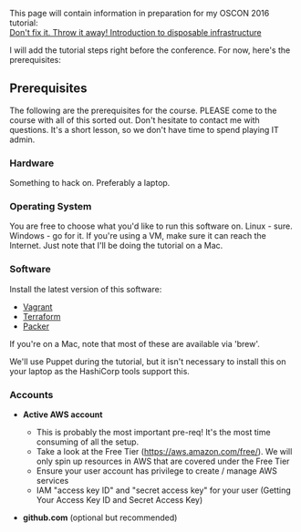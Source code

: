This page will contain information in preparation for my OSCON 2016 tutorial:  
[Don't fix it. Throw it away! Introduction to disposable infrastructure](http://conferences.oreilly.com/oscon/open-source-us/public/schedule/detail/49043)

I will add the tutorial steps right before the conference. For now, here's the prerequisites:

Prerequisites
-------------
The following are the prerequisites for the course. PLEASE come to the course with all of this sorted out. Don't hesitate to contact me with questions. It's a short lesson, so we don't have time to spend playing IT admin.

### Hardware
Something to hack on. Preferably a laptop.

### Operating System
You are free to choose what you'd like to run this software on. Linux - sure. Windows - go for it. If you're using a VM, make sure it can reach the Internet. Just note that I'll be doing the tutorial on a Mac.

### Software
Install the latest version of this software:

* [Vagrant](https://www.vagrantup.com/downloads.html)
* [Terraform](https://www.terraform.io/downloads.html)
* [Packer](https://www.packer.io/downloads.html)

If you're on a Mac, note that most of these are available via 'brew'.

We'll use Puppet during the tutorial, but it isn't necessary to install this on your laptop as the HashiCorp tools support this.

### Accounts
* **Active AWS account**
  - This is probably the most important pre-req! It's the most time consuming of all the setup.
  - Take a look at the Free Tier (https://aws.amazon.com/free/). We will only spin
  up resources in AWS that are covered under the Free Tier
  - Ensure your user account has privilege to create / manage AWS services
  - IAM "access key ID" and "secret access key" for your user
    (Getting Your Access Key ID and Secret Access Key)

* **github.com** (optional but recommended)

